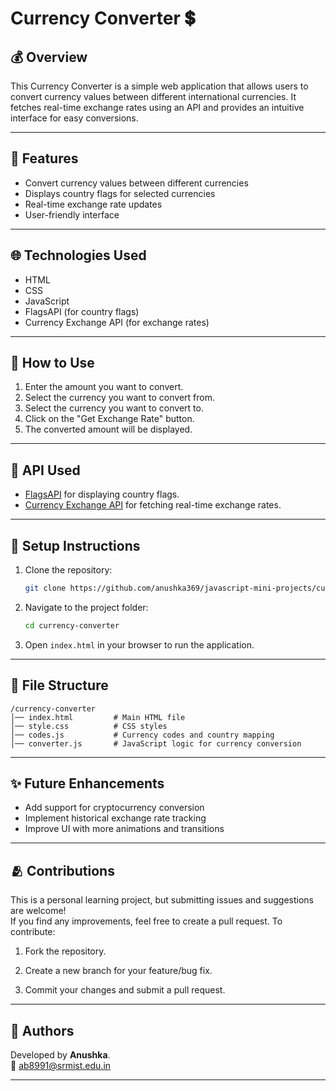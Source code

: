 # Currency Converter 💲

## 💰 Overview

This Currency Converter is a simple web application that allows users to convert currency values between different international currencies. It fetches real-time exchange rates using an API and provides an intuitive interface for easy conversions.

---

## 🎯 Features

- Convert currency values between different currencies
- Displays country flags for selected currencies
- Real-time exchange rate updates
- User-friendly interface

---

## 🌐 Technologies Used

- HTML
- CSS
- JavaScript
- FlagsAPI (for country flags)
- Currency Exchange API (for exchange rates)

---

## 📝 How to Use

1. Enter the amount you want to convert.
2. Select the currency you want to convert from.
3. Select the currency you want to convert to.
4. Click on the "Get Exchange Rate" button.
5. The converted amount will be displayed.

---

## 💸 API Used

- [FlagsAPI](https://flagsapi.com/) for displaying country flags.
- [Currency Exchange API](https://cdn.jsdelivr.net/npm/@fawazahmed0/currency-api@latest/v1/currencies) for fetching real-time exchange rates.

---

## 📍 Setup Instructions

1. Clone the repository:
   ```bash
   git clone https://github.com/anushka369/javascript-mini-projects/currency-converter.git
   ```

2. Navigate to the project folder:
   ```bash
   cd currency-converter
   ```

3. Open `index.html` in your browser to run the application.

---

## 📁 File Structure

```
/currency-converter
│── index.html         # Main HTML file
│── style.css          # CSS styles
│── codes.js           # Currency codes and country mapping
│── converter.js       # JavaScript logic for currency conversion
```

---

## ✨ Future Enhancements
- Add support for cryptocurrency conversion
- Implement historical exchange rate tracking
- Improve UI with more animations and transitions

---

## 🫂 Contributions

This is a personal learning project, but submitting issues and suggestions are welcome! 
<br> If you find any improvements, feel free to create a pull request. To contribute:

1. Fork the repository.

2. Create a new branch for your feature/bug fix.

3. Commit your changes and submit a pull request.

---

## 🍂 Authors

Developed by **Anushka**. <br>
📧 [ab8991@srmist.edu.in](mailto:ab8991@srmist.edu.in)

---
